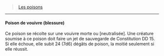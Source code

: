 ﻿---
!GenericItem
Name: Poison de vouivre (blessure)
Id: poisons_hd.md#poison-de-vouivre-blessure
ParentLink: poisons_hd.md#les-poisons
ParentName: Les poisons
NameLevel: 4
Attributes: {}
AttributesDictionary: >+
  {}

---
> [Les poisons](hd_poisons.md)

---

#### Poison de vouivre (blessure)

Ce poison se récolte sur une vouivre morte ou [neutralisée]. Une créature soumise à ce poison doit faire un jet de sauvegarde de Constitution DD 15. Si elle échoue, elle subit 24 (7d6) dégâts de poison, la moitié seulement si elle réussit.

